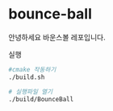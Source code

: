 # bounce-ball
안녕하세요 바운스볼 레포입니다.

실행 
```bash
#cmake 작동하기
./build.sh

# 실행파일 열기
./build/BounceBall

```